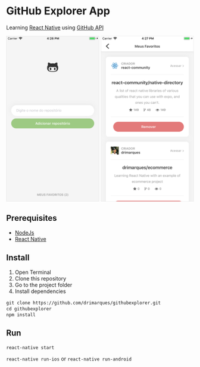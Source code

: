 # GitHub Explorer App

Learning [React Native](https://facebook.github.io/react-native/) using [GitHub API]()

<img src="screenshot-demo.png" width="630">

## Prerequisites

- [NodeJs](https://nodejs.org/en/)
- [React Native](https://facebook.github.io/react-native/docs/getting-started.html)

## Install

1. Open Terminal
2. Clone this repository
3. Go to the project folder
4. Install dependencies
```
git clone https://github.com/drimarques/githubexplorer.git
cd githubexplorer
npm install
```

## Run

`react-native start`

`react-native run-ios` or `react-native run-android`